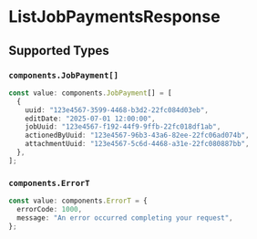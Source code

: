 # ListJobPaymentsResponse


## Supported Types

### `components.JobPayment[]`

```typescript
const value: components.JobPayment[] = [
  {
    uuid: "123e4567-3599-4468-b3d2-22fc084d03eb",
    editDate: "2025-07-01 12:00:00",
    jobUuid: "123e4567-f192-44f9-9ffb-22fc018df1ab",
    actionedByUuid: "123e4567-96b3-43a6-82ee-22fc06ad074b",
    attachmentUuid: "123e4567-5c6d-4468-a31e-22fc080887bb",
  },
];
```

### `components.ErrorT`

```typescript
const value: components.ErrorT = {
  errorCode: 1000,
  message: "An error occurred completing your request",
};
```

